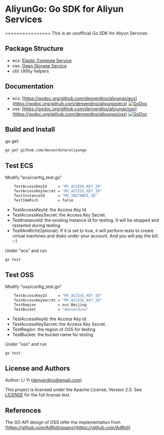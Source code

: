 # AliyunGo: Go SDK for Aliyun Services
================
This is an unofficial Go SDK for Aliyun Services



Package Structure
-------------------

*  ecs: [Elastic Compute Service](http://docs.aliyun.com/?spm=5176.100054.3.1.1uupTM#/ecs)
*  oss: [Open Storage Service](http://docs.aliyun.com/?spm=5176.100054.3.5.1uupTM#/oss)
*  util: Utility helpers

Documentation
-------------------
*  ecs: [https://godoc.org/github.com/denverdino/aliyungo/ecs](https://godoc.org/github.com/denverdino/aliyungo/ecs) [![GoDoc](https://godoc.org/github.com/denverdino/aliyungo/ecs?status.svg)](https://godoc.org/github.com/denverdino/aliyungo/ecs)
*  oss: [https://godoc.org/github.com/denverdino/aliyungo/oss](https://godoc.org/github.com/denverdino/aliyungo/oss) [![GoDoc](https://godoc.org/github.com/denverdino/aliyungo/oss?status.svg)](https://godoc.org/github.com/denverdino/aliyungo/oss)


Build and Install
-------------------

go get:

```sh
go get github.com/denverdino/aliyungo
```


Test ECS
-------------------

Modify "ecs/config_test.go" 

```sh
	TestAccessKeyId     = "MY_ACCESS_KEY_ID"
	TestAccessKeySecret = "MY_ACCESS_KEY_ID"
	TestInstanceId      = "MY_INSTANCE_ID"
	TestIAmRich         = false
```

*  TestAccessKeyId: the Access Key Id
*  TestAccessKeySecret: the Access Key Secret.
*  TestInstanceId: the existing instance id for testing. It will be stopped and restarted during testing.
*  TestIAmRich(Optional): If it is set to true, it will perform tests to create virtual machines and disks under your account. And you will pay the bill. :-)

Under "ecs" and run

```sh
go test
```

Test OSS
-------------------

Modify "oss/config_test.go" 

```sh
	TestAccessKeyId     = "MY_ACCESS_KEY_ID"
	TestAccessKeySecret = "MY_ACCESS_KEY_ID"
	TestRegion          = oss.Beijing
	TestBucket          = "denverdino"
```

*  TestAccessKeyId: the Access Key Id
*  TestAccessKeySecret: the Access Key Secret.
*  TestRegion: the region of OSS for testing
*  TestBucket: the bucket name for testing


Under "oss" and run

```sh
go test
```

License and Authors
-------------------
Author: Li Yi (denverdino@gmail.com)

This project is licensed under the Apache License, Version 2.0. See [LICENSE](https://github.com/denverdino/aliyungo/blob/master/LICENSE.txt) for the full license text.


References
-------------------
The GO API design of OSS refer the implementation from [https://github.com/AdRoll/goamz](https://github.com/AdRoll)